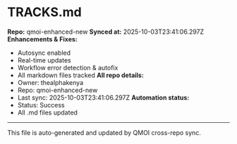 # TRACKS.md

**Repo:** qmoi-enhanced-new
**Synced at:** 2025-10-03T23:41:06.297Z
**Enhancements & Fixes:**
- Autosync enabled
- Real-time updates
- Workflow error detection & autofix
- All markdown files tracked
**All repo details:**
- Owner: thealphakenya
- Repo: qmoi-enhanced-new
- Last sync: 2025-10-03T23:41:06.297Z
**Automation status:**
- Status: Success
- All .md files updated
---
This file is auto-generated and updated by QMOI cross-repo sync.
